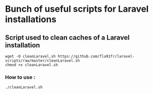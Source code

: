 # Bunch of useful scripts for Laravel installations

## Script used to clean caches of a Laravel installation
```
wget -O cleanLaravel.sh https://github.com/fla91fr/laravel-scripts/raw/master/cleanLaravel.sh
chmod +x cleanLaravel.sh
```

### How to use : 
```
./cleanLaravel.sh
```
